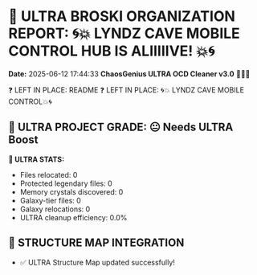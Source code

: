 # 🌌 ULTRA BROSKI ORGANIZATION REPORT: 🌀💥 LYNDZ CAVE MOBILE CONTROL HUB IS ALIIIIIVE! 💥🌀
**Date:** 2025-06-12 17:44:33
**ChaosGenius ULTRA OCD Cleaner v3.0** 🧠💜🌌

❓ LEFT IN PLACE: README
❓ LEFT IN PLACE: 🌀💥 LYNDZ CAVE MOBILE CONTROL💥🌀

## 🌌 ULTRA PROJECT GRADE: 😐 Needs ULTRA Boost
**🧠 ULTRA STATS:**
- Files relocated: 0
- Protected legendary files: 0
- Memory crystals discovered: 0
- Galaxy-tier files: 0
- Galaxy relocations: 0
- ULTRA cleanup efficiency: 0.0%

## 🔄 STRUCTURE MAP INTEGRATION
- ✅ ULTRA Structure Map updated successfully!